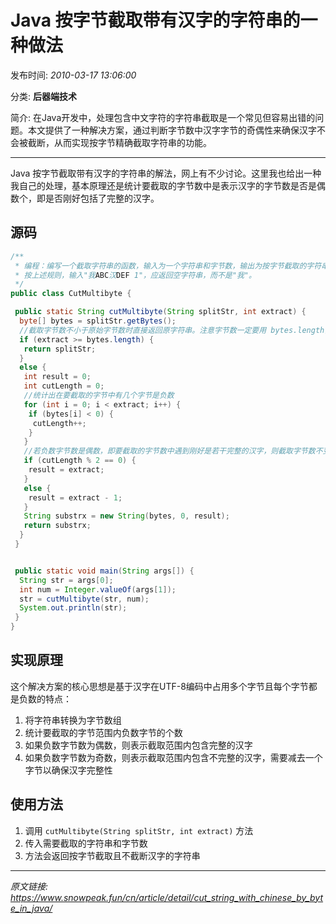 # Java 按字节截取带有汉字的字符串的一种做法

发布时间: *2010-03-17 13:06:00*

分类: __后器端技术__

简介: 在Java开发中，处理包含中文字符的字符串截取是一个常见但容易出错的问题。本文提供了一种解决方案，通过判断字节数中汉字字节的奇偶性来确保汉字不会被截断，从而实现按字节精确截取字符串的功能。

---------

Java 按字节截取带有汉字的字符串的解法，网上有不少讨论。这里我也给出一种我自己的处理，基本原理还是统计要截取的字节数中是表示汉字的字节数是否是偶数个，即是否刚好包括了完整的汉字。

## 源码

```java
/**
 * 编程：编写一个截取字符串的函数，输入为一个字符串和字节数，输出为按字节截取的字符串。 但是要保证汉字不被截半个，如"我ABC"4，应该截为"我AB"，输入"我ABC汉DEF"，6，应该输出为"我ABC"而不是"我ABC+汉的半个"。
 * 按上述规则，输入"我ABC汉DEF 1"，应返回空字符串，而不是"我"。
 */
public class CutMultibyte {

 public static String cutMultibyte(String splitStr, int extract) {
  byte[] bytes = splitStr.getBytes();
  //截取字节数不小于原始字节数时直接返回原字符串。注意字节数一定要用 bytes.length，用字符串的 length() 方法返回的是字符数！
  if (extract >= bytes.length) {
   return splitStr;
  }
  else {
   int result = 0;
   int cutLength = 0;
   //统计出在要截取的字节中有几个字节是负数
   for (int i = 0; i < extract; i++) {
    if (bytes[i] < 0) {
     cutLength++;
    }
   }
   //若负数字节数是偶数，即要截取的字节数中遇到刚好是若干完整的汉字，则截取字节数不变；否则负数字节数是奇数，表示遇到的不是完整汉字，截取字节数减 1。
   if (cutLength % 2 == 0) {
    result = extract;
   }
   else {
    result = extract - 1;
   }
   String substrx = new String(bytes, 0, result);
   return substrx;
  }
 }


 public static void main(String args[]) {
  String str = args[0];
  int num = Integer.valueOf(args[1]);
  str = cutMultibyte(str, num);
  System.out.println(str);
 }
}
```

## 实现原理

这个解决方案的核心思想是基于汉字在UTF-8编码中占用多个字节且每个字节都是负数的特点：

1. 将字符串转换为字节数组
2. 统计要截取的字节范围内负数字节的个数
3. 如果负数字节数为偶数，则表示截取范围内包含完整的汉字
4. 如果负数字节数为奇数，则表示截取范围内包含不完整的汉字，需要减去一个字节以确保汉字完整性

## 使用方法

1. 调用 `cutMultibyte(String splitStr, int extract)` 方法
2. 传入需要截取的字符串和字节数
3. 方法会返回按字节截取且不截断汉字的字符串

---
*原文链接: https://www.snowpeak.fun/cn/article/detail/cut_string_with_chinese_by_byte_in_java/*